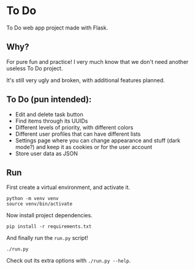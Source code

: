 # To Do
To Do web app project made with Flask.

## Why?
For pure fun and practice! I very much know that we don't need another useless To Do project.

It's still very ugly and broken, with additional features planned.

## To Do (pun intended): 
- Edit and delete task button
- Find items through its UUIDs
- Different levels of priority, with different colors
- Different user profiles that can have different lists
- Settings page where you can change appearance and stuff (dark mode?) and keep it as cookies or for the user account
- Store user data as JSON

## Run
First create a virtual environment, and activate it.
```
python -m venv venv
source venv/bin/activate
```

Now install project dependencies.
```
pip install -r requirements.txt
```

And finally run the `run.py` script!
```
./run.py
```
Check out its extra options with `./run.py --help`.
